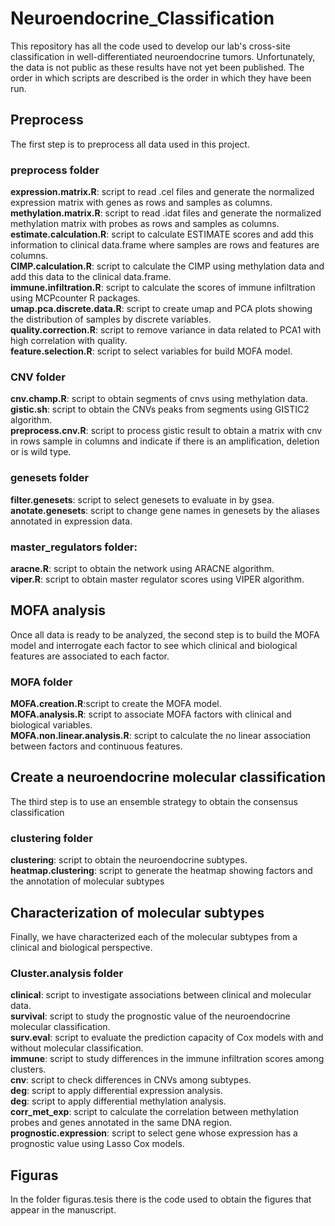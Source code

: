 # Neuroendocrine_Classification
This repository has all the code used to develop our lab's cross-site classification in well-differentiated neuroendocrine tumors. Unfortunately, the data is not public as these results have not yet been published. The order in which scripts are described is the order in which they have been run.

## Preprocess

The first step is to preprocess all data used in this project.

### preprocess folder

**expression.matrix.R**: script to read .cel files and generate the normalized expression matrix with genes as rows and samples as columns. \
**methylation.matrix.R**: script to read .idat files and generate the normalized methylation matrix with probes as rows and samples as columns. \
**estimate.calculation.R**: script to calculate ESTIMATE scores and add this information to clinical data.frame where samples are rows and features are columns. \
**CIMP.calculation.R**: script to calculate the CIMP using methylation data and add this data to the clinical data.frame. \
**immune.infiltration.R**: script to calculate the scores of immune infiltration using MCPcounter R packages. \
**umap.pca.discrete.data.R**: script to create umap and PCA plots showing the distribution of samples by discrete variables. \
**quality.correction.R**: script to remove variance in data related to PCA1 with high correlation with quality. \
**feature.selection.R**: script to select variables for build MOFA model.

### CNV folder

**cnv.champ.R**: script to obtain segments of cnvs using methylation data. \
**gistic.sh**: script to obtain the CNVs peaks from segments using GISTIC2 algorithm. \
**preprocess.cnv.R**: script to process gistic result to obtain a matrix with cnv in rows sample in columns and indicate if there is an amplification, deletion or is wild type.

### genesets folder

**filter.genesets**: script to select genesets to evaluate in by gsea. \
**anotate.genesets**: script to change gene names in genesets by the aliases annotated in expression data.

### master_regulators folder:

**aracne.R**: script to obtain the network using ARACNE algorithm. \
**viper.R**: script to obtain master regulator scores using VIPER algorithm.

## MOFA analysis

Once all data is ready to be analyzed, the second step is to build the MOFA model and interrogate each factor to see which clinical and biological features are associated to each factor.
### MOFA folder

**MOFA.creation.R**:script to create the MOFA model. \
**MOFA.analysis.R**: script to associate MOFA factors with clinical and biological variables. \
**MOFA.non.linear.analysis.R**: script to calculate the no linear association between factors and continuous features.

## Create a neuroendocrine molecular classification

The third step is to use an ensemble strategy to obtain the consensus classification 

### clustering folder

**clustering**: script to obtain the neuroendocrine subtypes. \
**heatmap.clustering**: script to generate the heatmap showing factors and the annotation of molecular subtypes

## Characterization of molecular subtypes
Finally, we have characterized each of the molecular subtypes from a clinical and biological perspective.

### Cluster.analysis folder

**clinical**: script to investigate associations between clinical and molecular data. \
**survival**: script to study the prognostic value of the neuroendocrine molecular classification. \
**surv.eval**: script to evaluate the prediction capacity of Cox models with and without molecular classification. \
**immune**: script to study differences in the immune infiltration scores among clusters. \
**cnv**: script to check differences in CNVs among subtypes. \
**deg**: script to apply differential expression analysis. \
**deg**: script to apply differential methylation analysis. \
**corr_met_exp**: script to calculate the correlation between methylation probes and genes annotated in the same DNA region. \
**prognostic.expression**: script to select gene whose expression has a prognostic value using Lasso Cox models.


## Figuras

In the folder figuras.tesis there is the code used to obtain the figures that appear in the manuscript.

